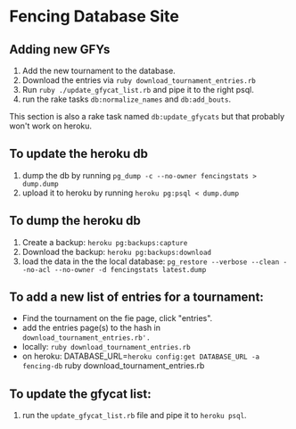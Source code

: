 # Fencing Database Site

## Adding new GFYs

1. Add the new tournament to the database.
2. Download the entries via `ruby download_tournament_entries.rb`
2. Run `ruby ./update_gfycat_list.rb` and pipe it to the right psql.
3. run the rake tasks `db:normalize_names` and `db:add_bouts`.

This section is also a rake task named `db:update_gfycats` but that probably won't work on heroku.

## To update the heroku db

1. dump the db by running `pg_dump -c --no-owner fencingstats > dump.dump`
2. upload it to heroku by running `heroku pg:psql < dump.dump`

## To dump the heroku db

1. Create a backup: `heroku pg:backups:capture`
2. Download the backup: `heroku pg:backups:download`
3. load the data in the the local database: `pg_restore --verbose --clean --no-acl --no-owner -d fencingstats latest.dump`

## To add a new list of entries for a tournament:
* Find the tournament on the fie page, click "entries".
* add the entries page(s) to the hash in `download_tournament_entries.rb'.`
* locally: `ruby download_tournament_entries.rb`
* on heroku: DATABASE_URL=`heroku config:get DATABASE_URL -a fencing-db` ruby download_tournament_entries.rb

## To update the gfycat list:
1. run the `update_gfycat_list.rb` file and pipe it to `heroku psql`.
